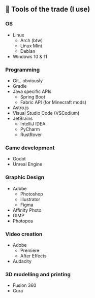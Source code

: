 ## 🔨 Tools of the trade (I use)
### OS
- Linux
  - Arch (btw)
  - Linux Mint
  - Debian
- Windows 10 & 11
### Programming
- Git.. obviously
- Gradle
- Java specific APIs
  - Spring Boot
  - Fabric API (for Minecraft mods)
- Astro.js
- Visual Studio Code (VSCodium)
- JetBrains
  - IntelliJ IDEA
  - PyCharm
  - RustRover
### Game development
- Godot
- Unreal Engine
### Graphic Design
- Adobe
  - Photoshop
  - Illustrator
  - Figma
- Affinity Photo
- GIMP
- Photopea
### Video creation
- Adobe
  - Premiere
  - After Effects
- Audacity
### 3D modelling and printing
- Fusion 360
- Cura
